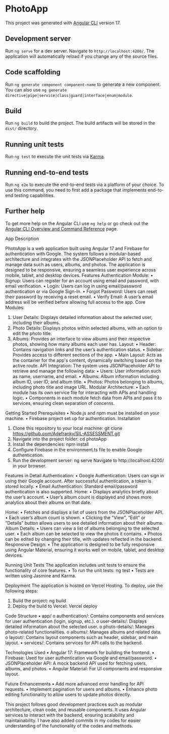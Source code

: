 # PhotoApp

This project was generated with [Angular CLI](https://github.com/angular/angular-cli) version 17.

## Development server

Run `ng serve` for a dev server. Navigate to `http://localhost:4200/`. The application will automatically reload if you change any of the source files.

## Code scaffolding

Run `ng generate component component-name` to generate a new component. You can also use `ng generate directive|pipe|service|class|guard|interface|enum|module`.

## Build

Run `ng build` to build the project. The build artifacts will be stored in the `dist/` directory.

## Running unit tests

Run `ng test` to execute the unit tests via [Karma](https://karma-runner.github.io).

## Running end-to-end tests

Run `ng e2e` to execute the end-to-end tests via a platform of your choice. To use this command, you need to first add a package that implements end-to-end testing capabilities.

## Further help

To get more help on the Angular CLI use `ng help` or go check out the [Angular CLI Overview and Command Reference](https://angular.io/cli) page.

App Description

PhotoApp is a web application built using Angular 17 and Firebase for authentication with Google. The system follows a modular-based architecture and integrates with the JSONPlaceholder API to fetch and manage data such as users, albums, and photos. The application is designed to be responsive, ensuring a seamless user experience across mobile, tablet, and desktop devices.
Features
Authentication Module:
• Signup: Users can register for an account using email and password, with email verification.
• Login: Users can log in using email/password authentication or via Google Sign-In.
• Forgot Password: Users can reset their password by receiving a reset email.
• Verify Email: A user’s email address will be verified before allowing full access to the app.
Core Modules:

1. User Details: Displays detailed information about the selected user, including their albums.
2. Photo Details: Displays photos within selected albums, with an option to edit the photo title.
3. Albums: Provides an interface to view albums and their respective photos, showing how many albums each user has.
   Layout:
   • Header: Contains navigation links and the user’s authentication status.
   • Sidebar: Provides access to different sections of the app.
   • Main Layout: Acts as the container for the app's content, dynamically switching based on the active route.
   API Integration:
   The system uses JSONPlaceholder API to retrieve and manage the following data:
   • Users: User information such as name, username, and email.
   • Albums: Album information including album ID, user ID, and album title.
   • Photos: Photos belonging to albums, including photo title and image URL.
   Modular Architecture:
   • Each module has its own service file for interacting with APIs and handling logic.
   • Components in each module fetch data from APIs and pass it to services, ensuring clean separation of concerns.

Getting Started
Prerequisites
• Node.js and npm must be installed on your machine.
• Firebase project set up for authentication.
Installation

1. Clone this repository to your local machine:
   git clone https://github.com/Adefranky/SIL-ASSESSMENT.git
2. Navigate into the project folder:
   cd photoApp
3. Install the dependencies:
   npm install
4. Configure Firebase in the environment.ts file to enable Google authentication.
5. Run the development server:
   ng serve
   Navigate to http://localhost:4200/ in your browser.

Features in Detail
Authentication:
• Google Authentication: Users can sign in using their Google account. After successful authentication, a token is stored locally.
• Email Authentication: Standard email/password authentication is also supported.
Home:
• Displays analytics briefly about the user’s account.
• User’s album count is displayed and shows more analytics about their albums on that date.

Home:
• Fetches and displays a list of users from the JSONPlaceholder API.
• Each user’s album count is shown.
• Clicking the "View", “Edit” or “Details” button allows users to see detailed information about their albums.
Album Details:
• Users can view a list of albums belonging to the selected user.
• Each album can be selected to view the photos it contains.
• Photos can be edited by changing their title, with updates reflected in the backend.
Responsive Design:
• The application is designed to be fully responsive using Angular Material, ensuring it works well on mobile, tablet, and desktop devices.

Running Unit Tests
The application includes unit tests to ensure the functionality of core features.
• To run the unit tests:
ng test
• Tests are written using Jasmine and Karma.

Deployment
The application is hosted on Vercel Hosting. To deploy, use the following steps:

1. Build the project:
   ng build
2. Deploy the build to Vercel:
   Vercel deploy

Code Structure
• app/
o authentication/: Contains components and services for user authentication (login, signup, etc.).
o user-details/: Displays detailed information about the selected user.
o photo-details/: Manages photo-related functionalities.
o albums/: Manages albums and related data.
o layout/: Contains layout components such as header, sidebar, and main layout.
• services/: Contains services for API calls to the backend.

Technologies Used
• Angular 17: Framework for building the frontend.
• Firebase: Used for user authentication via Google and email/password.
• JSONPlaceholder API: A mock backend API used for fetching users, albums, and photos.
• Angular Material: For UI components and responsive layout.

Future Enhancements
• Add more advanced error handling for API requests.
• Implement pagination for users and albums.
• Enhance photo editing functionality to allow users to update photos directly.

This project follows good development practices such as modular architecture, clean code, and reusable components. It uses Angular services to interact with the backend, ensuring scalability and maintainability.
I have also added commits in my codes for easier understanding of the functionality of the codes and methods.
